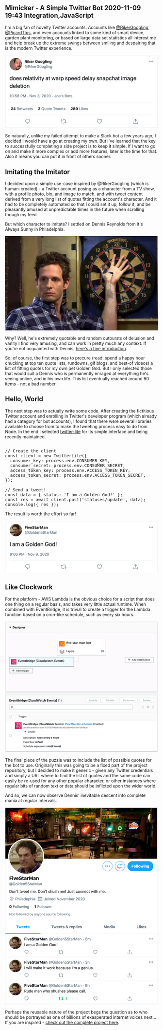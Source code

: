 Mimicker - A Simple Twitter Bot
2020-11-09 19:43
Integration,JavaScript
---

I'm a big fan of novelty Twitter accounts. Accounts like
[@RikerGoogling](https://twitter.com/RikerGoogling),
[@PicardTips](https://twitter.com/PicardTips), and even accounts linked to
some kind of smart device, garden plant monitoring, or based on large data set
statistics all interest me and help break up the extreme swings between
smiling and despairing that is the modern Twitter experience.

![](assets/media/2020/11/rikergoogling.png)

So naturally, unlike my failed attempt to make a Slack bot a few years ago, I
decided I would have a go at creating my own. But I've learned that the key to
successfully completing a side project is to keep it simple. If I want to go on
and make it more complex or add more features, later is the time for that. Also
it means you can put it in front of others sooner.

## Imitating the Imitator

I decided upon a simple use-case inspired by @RikerGoogling (which is
human-created) - a Twitter account posing as a character from a TV show, with a
profile photo, bio, and image to match, and with tweet content derived from a
very long list of quotes fitting the account's character. And it had to be
completely automated so that I could set it up, follow it, and be pleasantly
amused at unpredictable times in the future when scrolling though my feed.

But which character to imitate? I settled on Dennis Reynolds from It's Always
Sunny in Philadelphia.

![](assets/media/2020/11/dennis.jpg)

Why? Well, he's extremely quotable and random outbursts
of delusion and vanity I find very amusing, and can work in pretty much any
context. If you're not acquainted with Dennis,
[here's a fine introduction](https://www.youtube.com/watch?v=hbtg3ZNSzts).

So, of course, the first step was to precure (read: spend a happy hour chucking
at top ten quote lists, rundowns, gif blogs, and best-of videos) a list of
fitting quotes for my own pet Golden God. But I only selected those that would
suit a Dennis who is permanently enraged at everything he's seeing online, and
in his own life. This list eventually reached around 90 items - not a bad
number.

## Hello, World

The next step was to actually write some code. After creating the fictitious
Twitter account and enrolling in Twitter's developer program (which already had
a category for bot accounts), I found that there were several libraries
available to choose from to make the tweeting process easy to do from Node. In
the end I selected [twitter-lite](https://www.npmjs.com/package/twitter-lite)
for its simple interface and being recently maintained.

<!-- language="js" -->
<pre><div class="code-block">
// Create the client
const client = new TwitterLite({
  consumer_key: process.env.CONSUMER_KEY,
  consumer_secret: process.env.CONSUMER_SECRET,
  access_token_key: process.env.ACCESS_TOKEN_KEY,
  access_token_secret: process.env.ACCESS_TOKEN_SECRET,
});

// Send a tweet!
const data = { status: 'I am a Golden God!' };
const res = await client.post('statuses/update', data);
console.log({ res });
</div></pre>

The result is worth the effort so far!

![](assets/media/2020/11/golden-god.png)

## Like Clockwork

For the platform - AWS Lambda is the obvious choice for a script that does one
thing on a regular basis, and takes very little actual runtime. When combined
with EventBridge, it is trivial to create a trigger for the Lambda function
based on a cron-like schedule, such as every six hours.

![](assets/media/2020/11/lambda-config.png)

The final piece of the puzzle was to include the list of possible quotes for the
bot to use. Originally this was going to be a fixed part of the project
repository, but I decided to make it generic - given any Twitter credentials and
simply a URL where to find the list of quotes and the same code can easily be
re-used for any other popular character, or other instances where regular bits
of random text or data should be inflicted upon the wider world.

And so, we can now observe Dennis' inevitable descent into complete mania at
regular intervals.

![](assets/media/2020/11/golden-feed.png)

Perhaps the reusable nature of the project begs the question as to who should
be portrayed as one of billions of exasperated internet voices next... If you
are inspired -
[check out the complete project here](https://github.com/c-d-lewis/mimicker).
